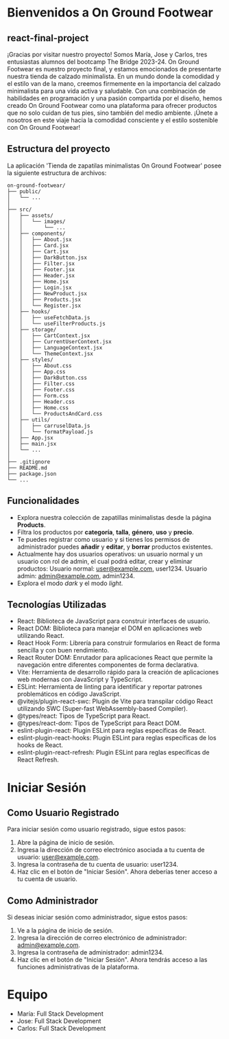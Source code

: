 # Bienvenidos a On Ground Footwear
## react-final-project
¡Gracias por visitar nuestro proyecto! Somos María, Jose y Carlos, tres entusiastas alumnos del bootcamp The Bridge 2023-24. On Ground Footwear es nuestro proyecto final, y estamos emocionados de presentarte nuestra tienda de calzado minimalista.
En un mundo donde la comodidad y el estilo van de la mano, creemos firmemente en la importancia del calzado minimalista para una vida activa y saludable. Con una combinación de habilidades en programación y una pasión compartida por el diseño, hemos creado On Ground Footwear como una plataforma para ofrecer productos que no solo cuidan de tus pies, sino también del medio ambiente.
¡Únete a nosotros en este viaje hacia la comodidad consciente y el estilo sostenible con On Ground Footwear!

## Estructura del proyecto
La aplicación 'Tienda de zapatilas minimalistas On Ground Footwear' posee la siguiente estructura de archivos: 
```
on-ground-footwear/
├── public/
│   └── ...
│
├── src/
│   ├── assets/
│   │   └── images/
│   │       └── ...
│   ├── components/
│   │   ├── About.jsx
│   │   ├── Card.jsx
│   │   ├── Cart.jsx
│   │   ├── DarkButton.jsx
│   │   ├── Filter.jsx
│   │   ├── Footer.jsx
│   │   ├── Header.jsx
│   │   ├── Home.jsx
│   │   ├── Login.jsx
│   │   ├── NewProduct.jsx
│   │   ├── Products.jsx
│   │   └── Register.jsx
│   ├── hooks/
│   │   ├── useFetchData.js
│   │   └── useFilterProducts.js
│   ├── storage/
│   │   ├── CartContext.jsx
│   │   ├── CurrentUserContext.jsx
│   │   ├── LanguageContext.jsx
│   │   └── ThemeContext.jsx
│   ├── styles/
│   │   ├── About.css
│   │   ├── App.css
│   │   ├── DarkButton.css
│   │   ├── Filter.css
│   │   ├── Footer.css
│   │   ├── Form.css
│   │   ├── Header.css
│   │   ├── Home.css
│   │   └── ProductsAndCard.css
│   ├── utils/
│   │   ├── carruselData.js
│   │   └── formatPayload.js
│   ├── App.jsx
│   ├── main.jsx
│   └── ...
│
├── .gitignore
├── README.md
├── package.json
└── ...
```

## Funcionalidades
* Explora nuestra colección de zapatillas minimalistas desde la página  **Products**.
* Filtra los productos por **categoría**, **talla**, **género**, **uso** y **precio**.
* Te puedes registrar como usuario y si tienes los permisos de administrador puedes **añadir** y **editar**, y **borrar** productos existentes.
* Actualmente hay dos usuarios operativos: un usuario normal y un usuario con rol de admin, el cual podrá editar, crear
y eliminar productos: Usuario normal: user@example.com, user1234. Usuario admin: admin@example.com, admin1234.
* Explora el modo *dark* y el modo *light*.

## Tecnologías Utilizadas
* React: Biblioteca de JavaScript para construir interfaces de usuario.
* React DOM: Biblioteca para manejar el DOM en aplicaciones web utilizando React.
* React Hook Form: Librería para construir formularios en React de forma sencilla y con buen rendimiento.
* React Router DOM: Enrutador para aplicaciones React que permite la navegación entre diferentes componentes de forma declarativa.
* Vite: Herramienta de desarrollo rápido para la creación de aplicaciones web modernas con JavaScript y TypeScript.
* ESLint: Herramienta de linting para identificar y reportar patrones problemáticos en código JavaScript.
* @vitejs/plugin-react-swc: Plugin de Vite para transpilar código React utilizando SWC (Super-fast WebAssembly-based Compiler).
* @types/react: Tipos de TypeScript para React.
* @types/react-dom: Tipos de TypeScript para React DOM.
* eslint-plugin-react: Plugin ESLint para reglas específicas de React.
* eslint-plugin-react-hooks: Plugin ESLint para reglas específicas de los hooks de React.
* eslint-plugin-react-refresh: Plugin ESLint para reglas específicas de React Refresh.

# Iniciar Sesión

## Como Usuario Registrado
Para iniciar sesión como usuario registrado, sigue estos pasos:

1. Abre la página de inicio de sesión.
2. Ingresa la dirección de correo electrónico asociada a tu cuenta de usuario: user@example.com.
3. Ingresa la contraseña de tu cuenta de usuario: user1234.
4. Haz clic en el botón de "Iniciar Sesión".
Ahora deberías tener acceso a tu cuenta de usuario.

## Como Administrador
Si deseas iniciar sesión como administrador, sigue estos pasos:

1. Ve a la página de inicio de sesión.
2. Ingresa la dirección de correo electrónico de administrador: admin@example.com.
3. Ingresa la contraseña de administrador: admin1234.
4. Haz clic en el botón de "Iniciar Sesión".
Ahora tendrás acceso a las funciones administrativas de la plataforma.

# Equipo
* María: Full Stack Development
* Jose: Full Stack Development
* Carlos: Full Stack Development
